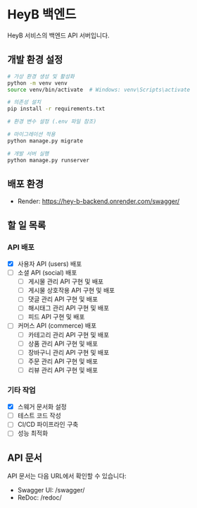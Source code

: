 # HeyB 백엔드

HeyB 서비스의 백엔드 API 서버입니다.

## 개발 환경 설정

```bash
# 가상 환경 생성 및 활성화
python -m venv venv
source venv/bin/activate  # Windows: venv\Scripts\activate

# 의존성 설치
pip install -r requirements.txt

# 환경 변수 설정 (.env 파일 참조)

# 마이그레이션 적용
python manage.py migrate

# 개발 서버 실행
python manage.py runserver
```

## 배포 환경

- Render: https://hey-b-backend.onrender.com/swagger/

## 할 일 목록

### API 배포

- [x] 사용자 API (users) 배포
- [ ] 소셜 API (social) 배포
  - [ ] 게시물 관리 API 구현 및 배포
  - [ ] 게시물 상호작용 API 구현 및 배포
  - [ ] 댓글 관리 API 구현 및 배포
  - [ ] 해시태그 관리 API 구현 및 배포
  - [ ] 피드 API 구현 및 배포
- [ ] 커머스 API (commerce) 배포
  - [ ] 카테고리 관리 API 구현 및 배포
  - [ ] 상품 관리 API 구현 및 배포
  - [ ] 장바구니 관리 API 구현 및 배포
  - [ ] 주문 관리 API 구현 및 배포
  - [ ] 리뷰 관리 API 구현 및 배포

### 기타 작업

- [x] 스웨거 문서화 설정
- [ ] 테스트 코드 작성
- [ ] CI/CD 파이프라인 구축
- [ ] 성능 최적화

## API 문서

API 문서는 다음 URL에서 확인할 수 있습니다:
- Swagger UI: /swagger/
- ReDoc: /redoc/ 